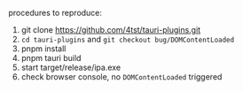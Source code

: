 
procedures to reproduce:
1. git clone https://github.com/4tst/tauri-plugins.git
2. `cd tauri-plugins` and `git checkout bug/DOMContentLoaded`
3. pnpm install
4. pnpm tauri build
5. start target/release/ipa.exe
6. check browser console, no `DOMContentLoaded` triggered
